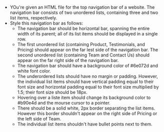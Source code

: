* YOu're given an HTML file for the top navigation bar of a website. The navigation bar consists of two unordered lists, containing three and two list items, respectively.
* Style this navigation bar as follows:
  * The navigation bar should be horizontal bar, spanning the entire width of its parent; all of its list items should be displayed in a single row.
  * The first unordered list (containing Product, Testimonials, and Pricing) should appear on the far lest side of the navigation bar. The second unordered list (containing Team and Contact Us) should appear on the far right side of the navigation bar.
  * The navigation bar should have a background color of #6e072d and white font color.
  * The underordered lists should have no margin or padding. However, the individual list items should have vertical padding equal to their font size and horizontal padding equal to their font size multiplied by 1.5; their font size should be 18px.
  * Hovering over a liste item should change its background color to #b90e4d and the mourse cursor to a pointer.
  * There should be a solid white, 2px border separating the list items. However this border shouldn't appear on the right side of Pricing or the left side of Team.
  * The individual list items shouldn't have bullet points next to them.
